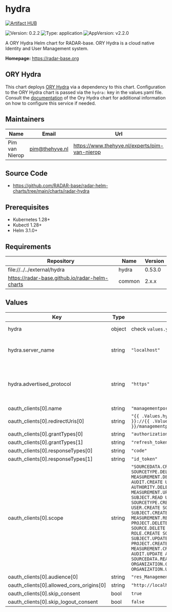 

# hydra
[![Artifact HUB](https://img.shields.io/endpoint?url=https://artifacthub.io/badge/repository/hydra)](https://artifacthub.io/packages/helm/radar-base/hydra)

![Version: 0.2.2](https://img.shields.io/badge/Version-0.2.2-informational?style=flat-square) ![Type: application](https://img.shields.io/badge/Type-application-informational?style=flat-square) ![AppVersion: v2.2.0](https://img.shields.io/badge/AppVersion-v2.2.0-informational?style=flat-square)

A ORY Hydra Helm chart for RADAR-base. ORY Hydra is a cloud native Identity and User Management system.

**Homepage:** <https://radar-base.org>

## ORY Hydra

This chart deploys [ORY Hydra](https://www.ory.sh/hydra/) via a dependency to this chart. Configuration to the ORY Hydra chart is passed via the `hydra:` key in the values.yaml file.
Consult the [documentation](https://artifacthub.io/packages/helm/ory/hydra) of the Ory Hydra chart for additional information on how to configure this service if needed.

## Maintainers

| Name | Email | Url |
| ---- | ------ | --- |
| Pim van Nierop | <pim@thehyve.nl> | <https://www.thehyve.nl/experts/pim-van-nierop> |

## Source Code

* <https://github.com/RADAR-base/radar-helm-charts/tree/main/charts/radar-hydra>

## Prerequisites
* Kubernetes 1.28+
* Kubectl 1.28+
* Helm 3.1.0+

## Requirements

| Repository | Name | Version |
|------------|------|---------|
| file://../../external/hydra | hydra | 0.53.0 |
| https://radar-base.github.io/radar-helm-charts | common | 2.x.x |

## Values

| Key | Type | Default | Description |
|-----|------|---------|-------------|
| hydra | object | check `values.yaml` | Ory Hydra configuration |
| hydra.server_name | string | `"localhost"` | Hostname for the Kratos service |
| hydra.advertised_protocol | string | `"https"` | Protocol for the Kratos service (allowed values: http, https) |
| oauth_clients[0].name | string | `"managementportal"` |  |
| oauth_clients[0].redirectUris[0] | string | `"{{ .Values.hydra.advertised_protocol }}://{{ .Values.hydra.server_name }}/managementportal/api/redirect/login"` |  |
| oauth_clients[0].grantTypes[0] | string | `"authorization_code"` |  |
| oauth_clients[0].grantTypes[1] | string | `"refresh_token"` |  |
| oauth_clients[0].responseTypes[0] | string | `"code"` |  |
| oauth_clients[0].responseTypes[1] | string | `"id_token"` |  |
| oauth_clients[0].scope | string | `"SOURCEDATA.CREATE SOURCETYPE.UPDATE SOURCETYPE.DELETE AUTHORITY.UPDATE MEASUREMENT.DELETE PROJECT.READ AUDIT.CREATE USER.DELETE AUTHORITY.DELETE SUBJECT.DELETE MEASUREMENT.UPDATE SOURCEDATA.UPDATE SUBJECT.READ USER.UPDATE SOURCETYPE.CREATE AUTHORITY.READ USER.CREATE SOURCE.CREATE SOURCE.READ SUBJECT.CREATE ROLE.UPDATE ROLE.READ MEASUREMENT.READ PROJECT.UPDATE PROJECT.DELETE ROLE.DELETE SOURCE.DELETE SOURCETYPE.READ ROLE.CREATE SOURCEDATA.DELETE SUBJECT.UPDATE SOURCE.UPDATE PROJECT.CREATE AUDIT.READ MEASUREMENT.CREATE AUDIT.DELETE AUDIT.UPDATE AUTHORITY.CREATE USER.READ SOURCEDATA.READ ORGANIZATION.READ ORGANIZATION.CREATE ORGANIZATION.UPDATE"` |  |
| oauth_clients[0].audience[0] | string | `"res_ManagementPortal"` |  |
| oauth_clients[0].allowed_cors_origins[0] | string | `"http://localhost:3000"` |  |
| oauth_clients[0].skip_consent | bool | `true` |  |
| oauth_clients[0].skip_logout_consent | bool | `false` |  |
